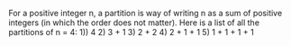 For a positive integer n, a partition is way of writing n as a sum of positive integers (in which the order does not matter). 
Here is a list of all the partitions of n = 4:
1)) 4
2) 3 + 1
3) 2 + 2
4) 2 + 1 + 1
5) 1 + 1 + 1 + 1
